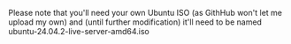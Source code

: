 Please note that you'll need your own Ubuntu ISO (as GithHub won't let me upload my own) and (until further modification) it'll need to be named ubuntu-24.04.2-live-server-amd64.iso
